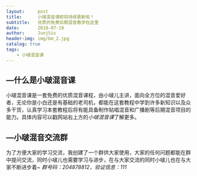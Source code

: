 ```yaml
---
layout:     post
title:      小啵混音课即将持续更新啦！
subtitle:   优质的免费后期混音教学在这里
date:       2018-07-19
author:     JunjSix
header-img: img/bm_2.jpg
catalog: true
tags:
    - 小啵混音课
---
```


## —什么是小啵混音课
小啵混音课是一套免费的优质混音课程，由小啵儿主讲，面向全方位的混音爱好者，无论你是小白还是有基础的老司机，都能在这套教程中学到许多新知识以及众多干货，认真学习本套教程后将有能具备制作贴唱混音和广播剧等后期混音项目的能力。具体内容可以戳网站右上方的*小啵混音课*了解更多。

## —小啵混音交流群
为了方便大家的学习交流，我创建了一个群供大家使用，大家的任何问题都能在群中提问交流，同时小啵儿也需要学习与进步，在与大家交流的同时小啵儿也在与大家不断进步着~
*群号码：204878812，验证信息：111*







